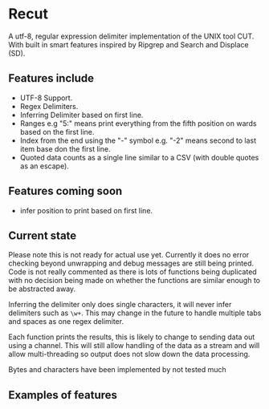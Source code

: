 
# Recut
A utf-8, regular expression delimiter implementation of the UNIX tool CUT. With built in smart features inspired by Ripgrep and Search and Displace (SD).


## Features include

 - UTF-8 Support.
 - Regex Delimiters.
 - Inferring Delimiter based on first line.
 - Ranges e.g "5:" means print everything from the fifth position on wards based on the first line.
 - Index from the end using the "-" symbol e.g. "-2" means second to last item base don the first line.
 - Quoted data counts as a single line similar to a CSV  (with double quotes as an escape).
 

## Features coming soon

 - infer position to print based on first line.


## Current state
Please note this is not ready for actual use yet. Currently it does no error checking beyond unwrapping and debug messages are still being printed. Code is not really commented as there is lots of functions being duplicated with no decision being made on whether the functions are similar enough to be abstracted away. 

Inferring the delimiter only does single characters, it will never infer delimiters such as `\w+`. This may change in the future to handle multiple tabs and spaces as one regex delimiter.

Each function prints the results, this is likely to change to sending data out using a channel. This will still allow handling of the data as a stream and will allow multi-threading so output does not slow down the data processing. 

Bytes and characters have been implemented by not tested much


## Examples of features




